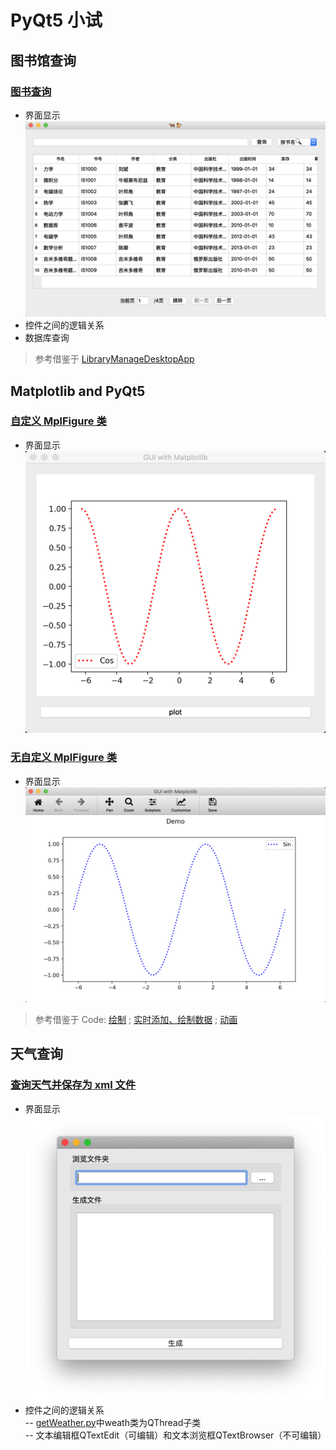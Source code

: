 # PyQt5 小试
## 图书馆查询
### [图书查询](https://github.com/fhhan/qt/blob/master/QBook.py)
- 界面显示
![图片](https://github.com/fhhan/qt/blob/master/fig/WindowView.png)
- 控件之间的逻辑关系
- 数据库查询
> 参考借鉴于 [LibraryManageDesktopApp](https://github.com/ycdxsb/LibraryManageDesktopApp)

## Matplotlib and PyQt5
### [自定义 MplFigure 类](https://github.com/fhhan/qt/blob/master/Matplotlib_MplCanvas.py)
- 界面显示
![图片2](https://github.com/fhhan/qt/blob/master/fig/canvas2.png)

### [无自定义 MplFigure 类](https://github.com/fhhan/qt/blob/master/Matplotlib_qt.py)
- 界面显示
![图片](https://github.com/fhhan/qt/blob/master/fig/canvas3.png)

> 参考借鉴于 Code:
>[绘制](matplotlib_with_pyqt.py) ; [实时添加、绘制数据](Animation_matplotlib_1.py) ; [动画](Animation_matplotlib_2.py)

## 天气查询
### [查询天气并保存为 xml 文件](setWeather.py)
- 界面显示
![图片](fig/weather.jpg)
- 控件之间的逻辑关系  
-- [getWeather.py](getWeather.py)中weath类为QThread子类  
-- 文本编辑框QTextEdit（可编辑）和文本浏览框QTextBrowser（不可编辑）
